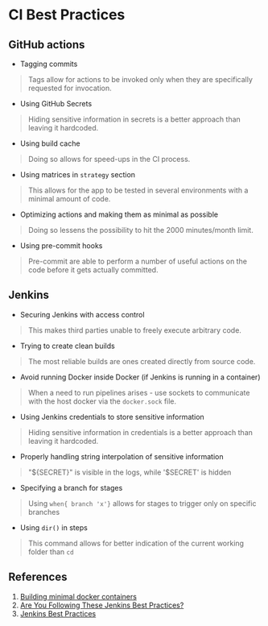 # CI Best Practices

## GitHub actions

- Tagging commits

> Tags allow for actions to be invoked only when they are specifically requested for invocation.

- Using GitHub Secrets

> Hiding sensitive information in secrets is a better approach than leaving it hardcoded.

- Using build cache

> Doing so allows for speed-ups in the CI process.

- Using matrices in `strategy` section

> This allows for the app to be tested in several environments with a minimal amount of code.

- Optimizing actions and making them as minimal as possible

> Doing so lessens the possibility to hit the 2000 minutes/month limit.

- Using pre-commit hooks

> Pre-commit are able to perform a number of useful actions on the code before it gets actually committed.

## Jenkins

- Securing Jenkins with access control

> This makes third parties unable to freely execute arbitrary code.

- Trying to create clean builds

> The most reliable builds are ones created directly from source code.

- Avoid running Docker inside Docker (if Jenkins is running in a container)

> When a need to run pipelines arises - use sockets to communicate with the host docker via the `docker.sock` file.

- Using Jenkins credentials to store sensitive information

> Hiding sensitive information in credentials is a better approach than leaving it hardcoded.

- Properly handling string interpolation of sensitive information

> "${SECRET}" is visible in the logs, while '$SECRET' is hidden

- Specifying a branch for stages

> Using `when{ branch 'x'}` allows for stages to trigger only on specific branches

- Using `dir()` in steps

> This command allows for better indication of the current working folder than `cd`

## References

1. [Building minimal docker containers](
   https://jpetazzo.github.io/2015/09/03/do-not-use-docker-in-docker-for-ci/)
2. [Are You Following These Jenkins Best Practices?](
   https://www.lambdatest.com/blog/jenkins-best-practices/
   )
3. [Jenkins Best Practices](
   https://wiki.jenkins.io/display/jenkins/jenkins+best+practices
   )
